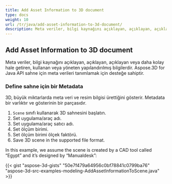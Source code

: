```yaml
---
title: Add Asset Information to 3D document
type: docs
weight: 10
url: /tr/java/add-asset-information-to-3d-document/
description: Meta veriler, bilgi kaynağını açıklayan, açıklayan, açıklayan veya daha kolay hale getiren, kullanan veya yöneten yapılandırılmış bilgilerdir. Aspose.3D for Java API sahne için meta verileri tanımlamak için desteğe sahiptir.
---
```

##  **Add Asset Information to 3D document**
Meta veriler, bilgi kaynağını açıklayan, açıklayan, açıklayan veya daha kolay hale getiren, kullanan veya yöneten yapılandırılmış bilgilerdir. Aspose.3D for Java API sahne için meta verileri tanımlamak için desteğe sahiptir.
###  **Define sahne için bir Metadata**
3D, büyük miktarlarda meta veri ve resim bilgisi ürettiğini gösterir. Metadata bir varlıktır ve gösterinin bir parçasıdır.

1. `Scene` sınıfı kullanarak 3D sahnesini başlatın.
1. Set uygulama/araç adı.
1. Set uygulama/araç satıcı adı.
1. Set ölçüm birimi.
1. Set ölçüm birimi ölçek faktörü.
1. Save 3D scene in the supported file format.

In this example, we assume the scene is created by a CAD tool called “Egypt” and it’s designed by “Manualdesk”:

{{< gist "aspose-3d-gists" "50e7f479a64956c0bf78841c0799ba76" "aspose-3d-src-examples-modeling-AddAssetInformationToScene.java" >}}
